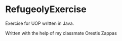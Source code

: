 # RefugeolyExercise
Exercise for UOP written in Java.

Written with the help of my classmate Orestis Zappas
